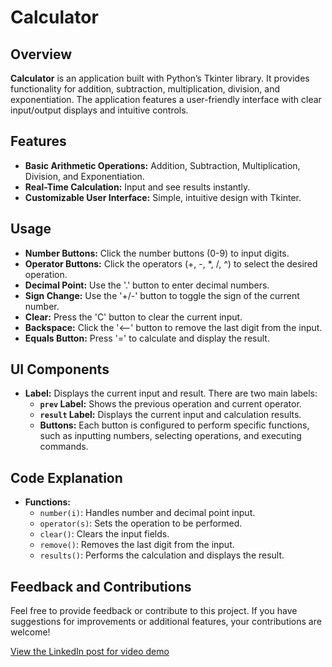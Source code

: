 # Calculator

## Overview

**Calculator** is an application built with Python’s Tkinter library. It provides functionality for addition, subtraction, multiplication, division, and exponentiation. The application features a user-friendly interface with clear input/output displays and intuitive controls.

## Features

- **Basic Arithmetic Operations:** Addition, Subtraction, Multiplication, Division, and Exponentiation.
- **Real-Time Calculation:** Input and see results instantly.
- **Customizable User Interface:** Simple, intuitive design with Tkinter.

## Usage

- **Number Buttons:** Click the number buttons (0-9) to input digits.
- **Operator Buttons:** Click the operators (+, -, *, /, ^) to select the desired operation.
- **Decimal Point:** Use the '.' button to enter decimal numbers.
- **Sign Change:** Use the '+/-' button to toggle the sign of the current number.
- **Clear:** Press the 'C' button to clear the current input.
- **Backspace:** Click the '<--' button to remove the last digit from the input.
- **Equals Button:** Press '=' to calculate and display the result.

## UI Components

- **Label:** Displays the current input and result. There are two main labels:
  - **`prev` Label:** Shows the previous operation and current operator.
  - **`result` Label:** Displays the current input and calculation results.
  - **Buttons:** Each button is configured to perform specific functions, such as inputting numbers, selecting operations, and executing commands.

## Code Explanation

- **Functions:**
  - `number(i)`: Handles number and decimal point input.
  - `operator(s)`: Sets the operation to be performed.
  - `clear()`: Clears the input fields.
  - `remove()`: Removes the last digit from the input.
  - `results()`: Performs the calculation and displays the result.

## Feedback and Contributions

Feel free to provide feedback or contribute to this project. If you have suggestions for improvements or additional features, your contributions are welcome!

[View the LinkedIn post for video demo](https://www.linkedin.com/posts/kaibalyamohapatra_python-tkinter-pil-activity-7221015221878898688-msf_?utm_source=share&utm_medium=member_desktop)
